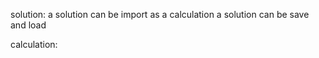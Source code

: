 solution:
	a solution can be import as a calculation
	a solution can be save and load

calculation:
	